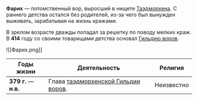 **Фарих** — потомственный вор, выросший в нищете [Таэдморхена](Таэдморхен). С раннего детства остался без родителей, из-за чего был вынужден выживать, зарабатывая на жизнь кражами. 

В зрелом возрасте дважды попадал за решетку по поводу мелких краж. В **414** году со своими товарищами детства основал [Гильдию воров](Гильдия%20воров%20таэдморхена).

![[Фарих.png]]

| Годы жизни             | Деятельность                                                         | Религия    |
| ---------------------- | -------------------------------------------------------------------- | ---------- |
| **379  г.** — **н.в.** | Глава [таэдморхенской Гильдии воров](Гильдия%20воров%20таэдморхена). | Неизвестно |